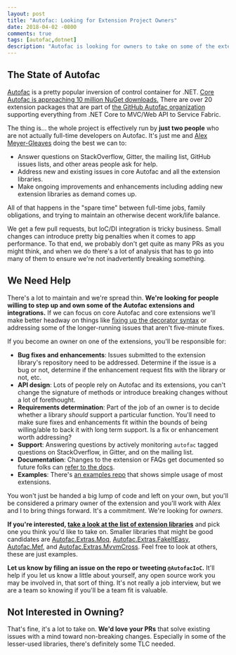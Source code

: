 ```yaml
---
layout: post
title: "Autofac: Looking for Extension Project Owners"
date: 2018-04-02 -0800
comments: true
tags: [autofac,dotnet]
description: "Autofac is looking for owners to take on some of the extension and integration projects. Is that you?"
---
```

## The State of Autofac

[Autofac](https://autofac.org/) is a pretty popular inversion of control container for .NET. [Core Autofac is approaching 10 million NuGet downloads.](https://www.nuget.org/packages/Autofac) There are over 20 extension packages that are part of [the GitHub Autofac organization](https://github.com/autofac) supporting everything from .NET Core to MVC/Web API to Service Fabric.

The thing is... the whole project is effectively run by **just two people** who are not actually full-time developers on Autofac. It's just me and [Alex Meyer-Gleaves](https://alexmg.com/) doing the best we can to:

- Answer questions on StackOverflow, Gitter, the mailing list, GitHub issues lists, and other areas people ask for help.
- Address new and existing issues in core Autofac and all the extension libraries.
- Make ongoing improvements and enhancements including adding new extension libraries as demand comes up.

All of that happens in the "spare time" between full-time jobs, family obligations, and trying to maintain an otherwise decent work/life balance.

We get a few pull requests, but IoC/DI integration is tricky business. Small changes can introduce pretty big penalties when it comes to app performance. To that end, we probably don't get quite as many PRs as you might think, and when we do there's a lot of analysis that has to go into many of them to ensure we're not inadvertently breaking something.

## We Need Help

There's a lot to maintain and we're spread thin. **We're looking for people willing to step up and own some of the Autofac extensions and integrations.** If we can focus on core Autofac and core extensions we'll make better headway on things like [fixing up the decorator syntax](https://github.com/autofac/Autofac/issues/880) or addressing some of the longer-running issues that aren't five-minute fixes.

If you become an owner on one of the extensions, you'll be responsible for:

- **Bug fixes and enhancements**: Issues submitted to the extension library's repository need to be addressed. Determine if the issue is a bug or not, determine if the enhancement request fits with the library or not, etc.
- **API design**: Lots of people rely on Autofac and its extensions, you can't change the signature of methods or introduce breaking changes without a lot of forethought.
- **Requirements determination**: Part of the job of an owner is to decide whether a library _should_ support a particular function. You'll need to make sure fixes and enhancements fit within the bounds of being willing/able to back it with long term support. Is a fix or enhancement worth addressing?
- **Support**: Answering questions by actively monitoring `autofac` tagged questions on StackOverflow, in Gitter, and on the mailing list.
- **Documentation**: Changes to the extension or FAQs get documented so future folks can [refer to the docs](http://autofac.readthedocs.io/en/latest/).
- **Examples**: There's [an examples repo](https://github.com/autofac/Examples) that shows simple usage of most extensions.

You won't just be handed a big lump of code and left on your own, but you'll be considered a primary owner of the extension and you'll work with Alex and I to bring things forward. It's a commitment. We're looking for _owners_.

**If you're interested, [take a look at the list of extension libraries](https://github.com/autofac)** and pick one you think you'd like to take on. Smaller libraries that might be good candidates are [Autofac.Extras.Moq](https://github.com/autofac/Autofac.Extras.Moq), [Autofac.Extras.FakeItEasy](https://github.com/autofac/Autofac.Extras.FakeItEasy), [Autofac.Mef](https://github.com/autofac/Autofac.Mef), and [Autofac.Extras.MvvmCross](https://github.com/autofac/Autofac.Extras.MvvmCross). Feel free to look at others, these are just examples.

**Let us know by filing an issue on the repo or tweeting `@AutofacIoC`.** It'll help if you let us know a little about yourself, any open source work you may be involved in, that sort of thing. It's not really a job interview, but we are a team so knowing if you'll be a team fit is valuable.

## Not Interested in Owning?

That's fine, it's a lot to take on. **We'd love your PRs** that solve existing issues with a mind toward non-breaking changes. Especially in some of the lesser-used libraries, there's definitely some TLC needed.
